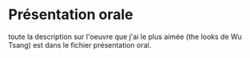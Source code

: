 # Présentation orale
toute la description sur l'oeuvre que j'ai le plus aimée (the looks de Wu Tsang) est dans le fichier présentation oral. 
